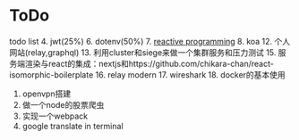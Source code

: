 # ToDo
todo list
4. jwt(25%)
6. dotenv(50%)
7. [reactive programming](http://blog.leapoahead.com/2016/03/02/introduction-to-reactive-programming/)
8. koa
12. 个人网站(relay,graphql)
13. 利用cluster和siege来做一个集群服务和压力测试
15. 服务端渲染与react的集成：nextjs和https://github.com/chikara-chan/react-isomorphic-boilerplate
16. relay modern
17. wireshark
18. docker的基本使用
1. openvpn搭建
14. 做一个node的股票爬虫
15. 实现一个webpack
16. google translate in terminal
